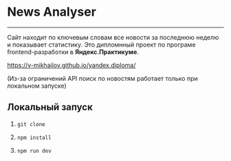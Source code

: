 # News Analyser
***
Сайт находит по ключевым словам все новости за последнюю неделю и показывает статистику. Это дипломнный проект по програме frontend-разработки в **Яндекс.Практикуме**.

https://v-mikhailov.github.io/yandex.diploma/

(Из-за ограничений API поиск по новостям работает только при локальном запуске)
## Локальный запуск
1.     git clone
2.     npm install
3.     npm run dev
